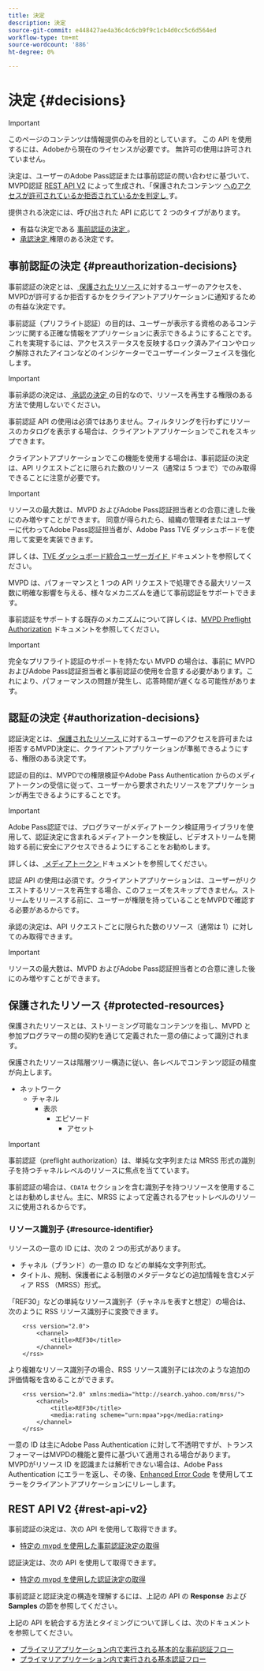 ```yaml
---
title: 決定
description: 決定
source-git-commit: e448427ae4a36c4c6cb9f9c1cb4d0cc5c6d564ed
workflow-type: tm+mt
source-wordcount: '886'
ht-degree: 0%

---
```


# 決定 {#decisions}

>[!IMPORTANT]
>
> このページのコンテンツは情報提供のみを目的としています。 この API を使用するには、Adobeから現在のライセンスが必要です。 無許可の使用は許可されていません。

決定は、ユーザーのAdobe Pass認証または事前認証の問い合わせに基づいて、MVPD認証 [REST API V2](/help/authentication/integration-guide-programmers/rest-apis/rest-api-v2/rest-api-v2-overview.md) によって生成され、「保護されたコンテンツ [ へのアクセスが許可されているか拒否されているかを判定し ](#protected-resources) す。

提供される決定には、呼び出された API に応じて 2 つのタイプがあります。

* 有益な決定である [ 事前認証の決定 ](#preauthorization-decisions)。
* [ 承認決定 ](#authorization-decisions) 権限のある決定です。

## 事前認証の決定 {#preauthorization-decisions}

事前認証の決定とは、[ 保護されたリソース ](#protected-resources) に対するユーザーのアクセスを、MVPDが許可するか拒否するかをクライアントアプリケーションに通知するための有益な決定です。

事前認証（プリフライト認証）の目的は、ユーザーが表示する資格のあるコンテンツに関する正確な情報をアプリケーションに表示できるようにすることです。 これを実現するには、アクセスステータスを反映するロック済みアイコンやロック解除されたアイコンなどのインジケーターでユーザーインターフェイスを強化します。

>[!IMPORTANT]
>
> 事前承認の決定は、[ 承認の決定 ](#authorization-decisions) の目的なので、リソースを再生する権限のある方法で使用しないでください。

事前認証 API の使用は必須ではありません。フィルタリングを行わずにリソースのカタログを表示する場合は、クライアントアプリケーションでこれをスキップできます。

クライアントアプリケーションでこの機能を使用する場合は、事前認証の決定は、API リクエストごとに限られた数のリソース（通常は 5 つまで）でのみ取得できることに注意が必要です。

>[!IMPORTANT]
> 
> リソースの最大数は、MVPD およびAdobe Pass認証担当者との合意に達した後にのみ増やすことができます。 同意が得られたら、組織の管理者またはユーザーに代わってAdobe Pass認証担当者が、Adobe Pass TVE ダッシュボードを使用して変更を実装できます。
> 
> 詳しくは、[TVE ダッシュボード統合ユーザーガイド ](/help/authentication/user-guide-tve-dashboard/tve-dashboard-integrations.md#add-more-properties) ドキュメントを参照してください。

MVPD は、パフォーマンスと 1 つの API リクエストで処理できる最大リソース数に明確な影響を与える、様々なメカニズムを通じて事前認証をサポートできます。

事前認証をサポートする既存のメカニズムについて詳しくは、[MVPD Preflight Authorization](/help/authentication/integration-guide-mvpds/mvpd-preflight-authz.md) ドキュメントを参照してください。

>[!IMPORTANT]
>
> 完全なプリフライト認証のサポートを持たない MVPD の場合は、事前に MVPD およびAdobe Pass認証担当者と事前認証の使用を合意する必要があります。これにより、パフォーマンスの問題が発生し、応答時間が遅くなる可能性があります。

## 認証の決定 {#authorization-decisions}

認証決定とは、[ 保護されたリソース ](#protected-resources) に対するユーザーのアクセスを許可または拒否するMVPD決定に、クライアントアプリケーションが準拠できるようにする、権限のある決定です。

認証の目的は、MVPDでの権限検証やAdobe Pass Authentication からのメディアトークンの受信に従って、ユーザーから要求されたリソースをアプリケーションが再生できるようにすることです。

>[!IMPORTANT]
> 
> Adobe Pass認証では、プログラマーがメディアトークン検証用ライブラリを使用して、認証決定に含まれるメディアトークンを検証し、ビデオストリームを開始する前に安全にアクセスできるようにすることをお勧めします。
> 
> 詳しくは、[ メディアトークン ](/help/authentication/integration-guide-programmers/features-standard/entitlements/media-tokens.md) ドキュメントを参照してください。

認証 API の使用は必須です。クライアントアプリケーションは、ユーザーがリクエストするリソースを再生する場合、このフェーズをスキップできません。ストリームをリリースする前に、ユーザーが権限を持っていることをMVPDで確認する必要があるからです。

承認の決定は、API リクエストごとに限られた数のリソース（通常は 1）に対してのみ取得できます。

>[!IMPORTANT]
>
> リソースの最大数は、MVPD およびAdobe Pass認証担当者との合意に達した後にのみ増やすことができます。

## 保護されたリソース {#protected-resources}

保護されたリソースとは、ストリーミング可能なコンテンツを指し、MVPD と参加プログラマーの間の契約を通じて定義された一意の値によって識別されます。

保護されたリソースは階層ツリー構造に従い、各レベルでコンテンツ認証の精度が向上します。

* ネットワーク
   * チャネル
      * 表示
         * エピソード
            * アセット

>[!IMPORTANT]
>
> 事前認証（preflight authorization）は、単純な文字列または MRSS 形式の識別子を持つチャネルレベルのリソースに焦点を当てています。
> 
> 事前認証の場合は、`CDATA` セクションを含む識別子を持つリソースを使用することはお勧めしません。主に、MRSS によって定義されるアセットレベルのリソースに使用されるからです。

### リソース識別子 {#resource-identifier}

リソースの一意の ID には、次の 2 つの形式があります。

* チャネル（ブランド）の一意の ID などの単純な文字列形式。
* タイトル、規制、保護者による制限のメタデータなどの追加情報を含むメディア RSS （MRSS）形式。

「REF30」などの単純なリソース識別子（チャネルを表すと想定）の場合は、次のように RSS リソース識別子に変換できます。

```RSS
    <rss version="2.0"> 
        <channel>
            <title>REF30</title>
        </channel>
    </rss>
```

より複雑なリソース識別子の場合、RSS リソース識別子には次のような追加の評価情報を含めることができます。

```RSS
    <rss version="2.0" xmlns:media="http://search.yahoo.com/mrss/"> 
        <channel>
            <title>REF30</title>
            <media:rating scheme="urn:mpaa">pg</media:rating>
        </channel>
    </rss>
```

一意の ID は主にAdobe Pass Authentication に対して不透明ですが、トランスフォーマーはMVPDの機能と要件に基づいて適用される場合があります。 MVPDがリソース ID を認識または解析できない場合は、Adobe Pass Authentication にエラーを返し、その後、[Enhanced Error Code](/help/authentication/integration-guide-programmers/features-standard/error-reporting/enhanced-error-codes.md) を使用してエラーをクライアントアプリケーションにリレーします。

## REST API V2 {#rest-api-v2}

事前認証の決定は、次の API を使用して取得できます。

* [特定の mvpd を使用した事前認証決定の取得](/help/authentication/integration-guide-programmers/rest-apis/rest-api-v2/apis/decisions-apis/rest-api-v2-decisions-apis-retrieve-preauthorization-decisions-using-specific-mvpd.md)

認証決定は、次の API を使用して取得できます。

* [特定の mvpd を使用した認証決定の取得](/help/authentication/integration-guide-programmers/rest-apis/rest-api-v2/apis/decisions-apis/rest-api-v2-decisions-apis-retrieve-authorization-decisions-using-specific-mvpd.md)

事前認証と認証決定の構造を理解するには、上記の API の **Response** および **Samples** の節を参照してください。

上記の API を統合する方法とタイミングについて詳しくは、次のドキュメントを参照してください。

* [プライマリアプリケーション内で実行される基本的な事前認証フロー](/help/authentication/integration-guide-programmers/rest-apis/rest-api-v2/flows/basic-access-flows/rest-api-v2-basic-preauthorization-primary-application-flow.md)
* [プライマリアプリケーション内で実行される基本認証フロー](/help/authentication/integration-guide-programmers/rest-apis/rest-api-v2/flows/basic-access-flows/rest-api-v2-basic-authorization-primary-application-flow.md)
